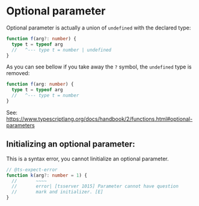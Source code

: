 # Optional parameter

Optional parameter is actually a union of `undefined` with the declared type:

```typescript
function f(arg?: number) {
  type t = typeof arg
  //   ^--- type t = number | undefined
}
```

As you can see bellow if you take away the `?` symbol, the `undefined` type is removed: 

```typescript
function f(arg: number) {
  type t = typeof arg
  //   ^--- type t = number
}
```

See:  https://www.typescriptlang.org/docs/handbook/2/functions.html#optional-parameters 

## Initializing an optional parameter:

This is a syntax error, you cannot linitialize an optional parameter.

```typescript
// @ts-expect-error
function k(arg?: number = 1) {
  //       ~~~~
  //       error| [tsserver 1015] Parameter cannot have question
  //       mark and initializer. [E]
}
```





